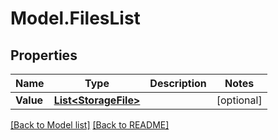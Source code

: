 # Model.FilesList
## Properties
Name | Type | Description | Notes
------------ | ------------- | ------------- | -------------
**Value** | [**List&lt;StorageFile&gt;**](StorageFile.md) |  | [optional] 



[[Back to Model list]](Models.doc) [[Back to README]](README.md)


